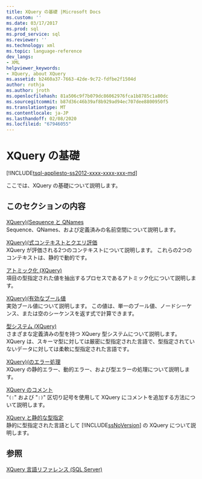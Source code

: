 ```yaml
---
title: XQuery の基礎 |Microsoft Docs
ms.custom: ''
ms.date: 03/17/2017
ms.prod: sql
ms.prod_service: sql
ms.reviewer: ''
ms.technology: xml
ms.topic: language-reference
dev_langs:
- XML
helpviewer_keywords:
- XQuery, about XQuery
ms.assetid: b2460a37-7663-42de-9c72-fdfbe2f1504d
author: rothja
ms.author: jroth
ms.openlocfilehash: 81a506c9f7b079dc86062976fca1b8785c1a80dc
ms.sourcegitcommit: b87d36c46b39af8b929ad94ec707dee8800950f5
ms.translationtype: MT
ms.contentlocale: ja-JP
ms.lasthandoff: 02/08/2020
ms.locfileid: "67946055"
---
```

# <a name="xquery-basics"></a>XQuery の基礎
[!INCLUDE[tsql-appliesto-ss2012-xxxx-xxxx-xxx-md](../includes/tsql-appliesto-ss2012-xxxx-xxxx-xxx-md.md)]

  ここでは、XQuery の基礎について説明します。  
  
## <a name="in-this-section"></a>このセクションの内容  
 [XQuery&#41;&#40;Sequence と QNames](../xquery/sequence-and-qnames-xquery.md)  
 Sequence、QNames、および定義済みの名前空間について説明します。  
  
 [XQuery&#41;&#40;式コンテキストとクエリ評価](../xquery/expression-context-and-query-evaluation-xquery.md)  
 XQuery が評価される2つのコンテキストについて説明します。 これらの2つのコンテキストは、静的で動的です。  
  
 [アトミック化 &#40;XQuery&#41;](../xquery/atomization-xquery.md)  
 項目の型指定された値を抽出するプロセスであるアトミック化について説明します。  
  
 [XQuery&#41;&#40;有効なブール値](../xquery/effective-boolean-value-xquery.md)  
 実効ブール値について説明します。 この値は、単一のブール値、ノードシーケンス、または空のシーケンスを返す式で計算できます。  
  
 [型システム &#40;XQuery&#41;](../xquery/type-system-xquery.md)  
 さまざまな定義済みの型を持つ XQuery 型システムについて説明します。 XQuery は、スキーマ型に対しては厳密に型指定された言語で、型指定されていないデータに対しては柔軟に型指定された言語です。  
  
 [XQuery&#41;&#40;のエラー処理](../xquery/error-handling-xquery.md)  
 XQuery の静的エラー、動的エラー、および型エラーの処理について説明します。  
  
 [XQuery のコメント](../xquery/comments-in-xquery.md)  
 "`(:`" および "`:)`" 区切り記号を使用して XQuery にコメントを追加する方法について説明します。  
  
 [XQuery と静的な型指定](../xquery/xquery-and-static-typing.md)  
 静的に型指定された言語として [!INCLUDE[ssNoVersion](../includes/ssnoversion-md.md)] の XQuery について説明します。  
  
## <a name="see-also"></a>参照  
 [XQuery 言語リファレンス &#40;SQL Server&#41;](../xquery/xquery-language-reference-sql-server.md)  
  
  

